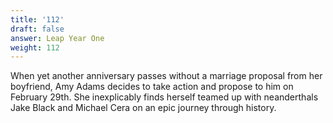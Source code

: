 ```yaml
---
title: '112'
draft: false
answer: Leap Year One
weight: 112
---
```

When yet another anniversary passes without a marriage proposal from her boyfriend, Amy Adams decides to take action and propose to him on February 29th. She inexplicably finds herself teamed up with neanderthals Jake Black and Michael Cera on an epic journey through history.